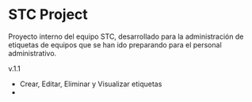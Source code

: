 # STC Project

Proyecto interno del equipo STC, desarrollado para la administración de etiquetas de equipos que se han ido preparando para el personal administrativo.

v.1.1
- Crear, Editar, Eliminar y Visualizar etiquetas
- 
